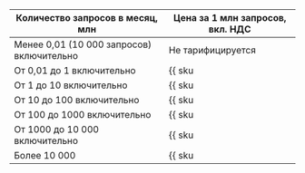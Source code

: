 | Количество запросов в месяц, млн | Цена за 1 млн запросов, вкл. НДС |
| --- | --- |
| Менее 0,01 (10 000 запросов) включительно | Не тарифицируется |
| От 0,01 до 1 включительно | {{ sku|RUB|sws.waf.requests.v1|pricingRate.0.01|string }} |
| От 1 до 10 включительно | {{ sku|RUB|sws.waf.requests.v1|pricingRate.1|string }} |
| От 10 до 100 включительно | {{ sku|RUB|sws.waf.requests.v1|pricingRate.10|string }} |
| От 100 до 1000 включительно | {{ sku|RUB|sws.waf.requests.v1|pricingRate.100|string }} |
| От 1000 до 10 000 включительно | {{ sku|RUB|sws.waf.requests.v1|pricingRate.1000|string }} |
| Более 10 000 | {{ sku|RUB|sws.waf.requests.v1|pricingRate.10000|string }} |
